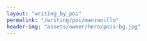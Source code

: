 ```yaml
---
layout: "writing_by_poi"
permalink: "/writing/poi/manzanillo"
header-img: "assets/owner/hero/pois-bg.jpg"
---
```

